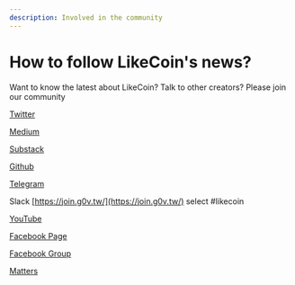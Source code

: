 ```yaml
---
description: Involved in the community
---
```


# How to follow LikeCoin's news?

Want to know the latest about LikeCoin? Talk to other creators? Please join our community

[Twitter](https://twitter.com/likecoin)

[Medium](https://medium.com/likecoin)

[Substack](https://likecoin.substack.com/)

[Github](http://github.com/likecoin)

[Telegram](https://t.me/likecoin)

Slack [https://join.g0v.tw/](https://join.g0v.tw/) select \#likecoin

[YouTube](https://www.youtube.com/channel/UC4yVjIwwIX0y10ky3C-8iYA)

[Facebook Page](https://www.facebook.com/Liker.Land/)

[Facebook Group](https://www.facebook.com/groups/likecoin/)

[Matters](https://matters.news/@likecoin)

